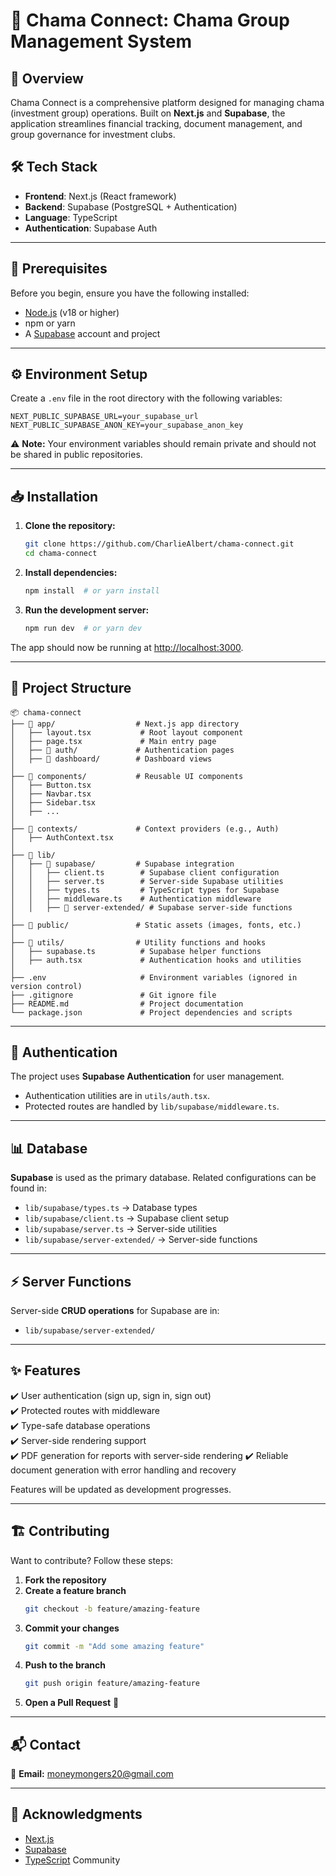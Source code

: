 # 🧾 Chama Connect: Chama Group Management System

## 🚀 Overview

Chama Connect is a comprehensive platform designed for managing chama (investment group) operations. Built on **Next.js** and **Supabase**, the application streamlines financial tracking, document management, and group governance for investment clubs.

## 🛠 Tech Stack

- **Frontend**: Next.js (React framework)
- **Backend**: Supabase (PostgreSQL + Authentication)
- **Language**: TypeScript
- **Authentication**: Supabase Auth

---

## 📌 Prerequisites

Before you begin, ensure you have the following installed:

- [Node.js](https://nodejs.org/) (v18 or higher)
- npm or yarn
- A [Supabase](https://supabase.com/) account and project

---

## ⚙️ Environment Setup

Create a `.env` file in the root directory with the following variables:

```env
NEXT_PUBLIC_SUPABASE_URL=your_supabase_url
NEXT_PUBLIC_SUPABASE_ANON_KEY=your_supabase_anon_key
```

⚠️ **Note:** Your environment variables should remain private and should not be shared in public repositories.

---

## 📥 Installation

1. **Clone the repository:**

   ```bash
   git clone https://github.com/CharlieAlbert/chama-connect.git
   cd chama-connect
   ```

2. **Install dependencies:**

   ```bash
   npm install  # or yarn install
   ```

3. **Run the development server:**
   ```bash
   npm run dev  # or yarn dev
   ```

The app should now be running at [http://localhost:3000](http://localhost:3000).

---

## 📂 Project Structure

```
📦 chama-connect
├── 📂 app/                  # Next.js app directory
│   ├── layout.tsx           # Root layout component
│   ├── page.tsx             # Main entry page
│   ├── 📂 auth/             # Authentication pages
│   ├── 📂 dashboard/        # Dashboard views
│
├── 📂 components/           # Reusable UI components
│   ├── Button.tsx
│   ├── Navbar.tsx
│   ├── Sidebar.tsx
│   ├── ...
│
├── 📂 contexts/             # Context providers (e.g., Auth)
│   ├── AuthContext.tsx
│
├── 📂 lib/
│   ├── 📂 supabase/         # Supabase integration
│   │   ├── client.ts        # Supabase client configuration
│   │   ├── server.ts        # Server-side Supabase utilities
│   │   ├── types.ts         # TypeScript types for Supabase
│   │   ├── middleware.ts    # Authentication middleware
│   │   ├── 📂 server-extended/ # Supabase server-side functions
│
├── 📂 public/               # Static assets (images, fonts, etc.)
│
├── 📂 utils/                # Utility functions and hooks
│   ├── supabase.ts          # Supabase helper functions
│   ├── auth.tsx             # Authentication hooks and utilities
│
├── .env                     # Environment variables (ignored in version control)
├── .gitignore               # Git ignore file
├── README.md                # Project documentation
└── package.json             # Project dependencies and scripts
```

---

## 🔐 Authentication

The project uses **Supabase Authentication** for user management.

- Authentication utilities are in `utils/auth.tsx`.
- Protected routes are handled by `lib/supabase/middleware.ts`.

---

## 📊 Database

**Supabase** is used as the primary database. Related configurations can be found in:

- `lib/supabase/types.ts` → Database types
- `lib/supabase/client.ts` → Supabase client setup
- `lib/supabase/server.ts` → Server-side utilities
- `lib/supabase/server-extended/` → Server-side functions

---

## ⚡ Server Functions

Server-side **CRUD operations** for Supabase are in:

- `lib/supabase/server-extended/`

---

## ✨ Features

✔️ User authentication (sign up, sign in, sign out)  
✔️ Protected routes with middleware  
✔️ Type-safe database operations  
✔️ Server-side rendering support  
✔️ PDF generation for reports with server-side rendering
✔️ Reliable document generation with error handling and recovery

Features will be updated as development progresses.

---

## 🏗️ Contributing

Want to contribute? Follow these steps:

1. **Fork the repository**
2. **Create a feature branch**
   ```bash
   git checkout -b feature/amazing-feature
   ```
3. **Commit your changes**
   ```bash
   git commit -m "Add some amazing feature"
   ```
4. **Push to the branch**
   ```bash
   git push origin feature/amazing-feature
   ```
5. **Open a Pull Request** 🚀

---

## 📬 Contact

📧 **Email:** [moneymongers20@gmail.com](mailto:moneymongers20@gmail.com)

---

## 🙌 Acknowledgments

- [Next.js](https://nextjs.org/)
- [Supabase](https://supabase.com/)
- [TypeScript](https://www.typescriptlang.org/) Community

